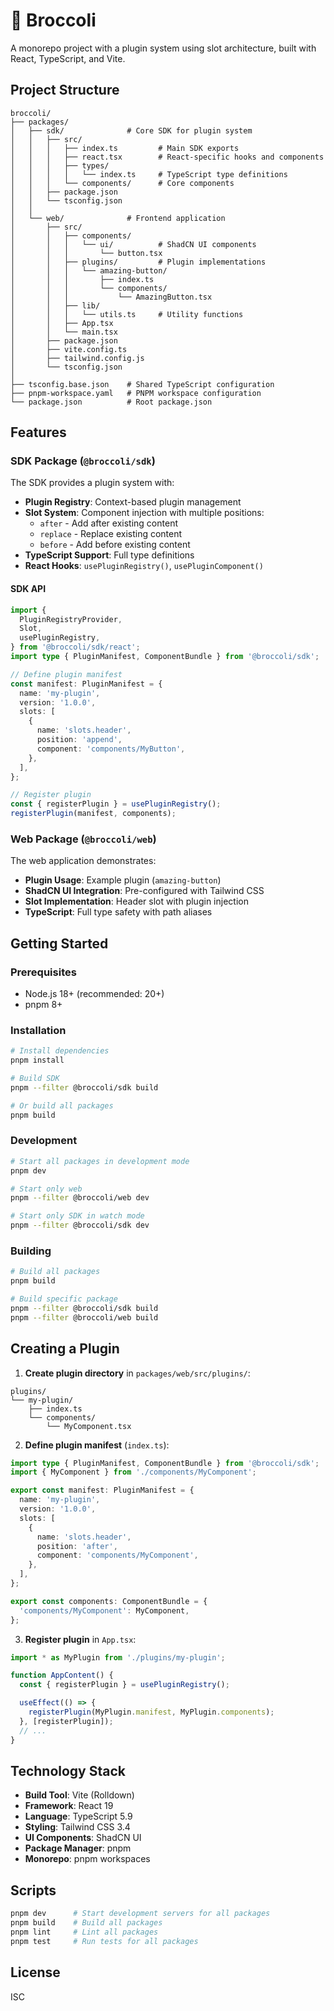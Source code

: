 # 🥦 Broccoli

A monorepo project with a plugin system using slot architecture, built with
React, TypeScript, and Vite.

## Project Structure

```
broccoli/
├── packages/
│   ├── sdk/              # Core SDK for plugin system
│   │   ├── src/
│   │   │   ├── index.ts         # Main SDK exports
│   │   │   ├── react.tsx        # React-specific hooks and components
│   │   │   ├── types/
│   │   │   │   └── index.ts     # TypeScript type definitions
│   │   │   └── components/      # Core components
│   │   ├── package.json
│   │   └── tsconfig.json
│   │
│   └── web/              # Frontend application
│       ├── src/
│       │   ├── components/
│       │   │   └── ui/          # ShadCN UI components
│       │   │       └── button.tsx
│       │   ├── plugins/         # Plugin implementations
│       │   │   └── amazing-button/
│       │   │       ├── index.ts
│       │   │       └── components/
│       │   │           └── AmazingButton.tsx
│       │   ├── lib/
│       │   │   └── utils.ts     # Utility functions
│       │   ├── App.tsx
│       │   └── main.tsx
│       ├── package.json
│       ├── vite.config.ts
│       ├── tailwind.config.js
│       └── tsconfig.json
│
├── tsconfig.base.json    # Shared TypeScript configuration
├── pnpm-workspace.yaml   # PNPM workspace configuration
└── package.json          # Root package.json
```

## Features

### SDK Package (`@broccoli/sdk`)

The SDK provides a plugin system with:

- **Plugin Registry**: Context-based plugin management
- **Slot System**: Component injection with multiple positions:
  - `after` - Add after existing content
  - `replace` - Replace existing content
  - `before` - Add before existing content
- **TypeScript Support**: Full type definitions
- **React Hooks**: `usePluginRegistry()`, `usePluginComponent()`

#### SDK API

```typescript
import {
  PluginRegistryProvider,
  Slot,
  usePluginRegistry,
} from '@broccoli/sdk/react';
import type { PluginManifest, ComponentBundle } from '@broccoli/sdk';

// Define plugin manifest
const manifest: PluginManifest = {
  name: 'my-plugin',
  version: '1.0.0',
  slots: [
    {
      name: 'slots.header',
      position: 'append',
      component: 'components/MyButton',
    },
  ],
};

// Register plugin
const { registerPlugin } = usePluginRegistry();
registerPlugin(manifest, components);
```

### Web Package (`@broccoli/web`)

The web application demonstrates:

- **Plugin Usage**: Example plugin (`amazing-button`)
- **ShadCN UI Integration**: Pre-configured with Tailwind CSS
- **Slot Implementation**: Header slot with plugin injection
- **TypeScript**: Full type safety with path aliases

## Getting Started

### Prerequisites

- Node.js 18+ (recommended: 20+)
- pnpm 8+

### Installation

```bash
# Install dependencies
pnpm install

# Build SDK
pnpm --filter @broccoli/sdk build

# Or build all packages
pnpm build
```

### Development

```bash
# Start all packages in development mode
pnpm dev

# Start only web
pnpm --filter @broccoli/web dev

# Start only SDK in watch mode
pnpm --filter @broccoli/sdk dev
```

### Building

```bash
# Build all packages
pnpm build

# Build specific package
pnpm --filter @broccoli/sdk build
pnpm --filter @broccoli/web build
```

## Creating a Plugin

1. **Create plugin directory** in `packages/web/src/plugins/`:

```
plugins/
└── my-plugin/
    ├── index.ts
    └── components/
        └── MyComponent.tsx
```

2. **Define plugin manifest** (`index.ts`):

```typescript
import type { PluginManifest, ComponentBundle } from '@broccoli/sdk';
import { MyComponent } from './components/MyComponent';

export const manifest: PluginManifest = {
  name: 'my-plugin',
  version: '1.0.0',
  slots: [
    {
      name: 'slots.header',
      position: 'after',
      component: 'components/MyComponent',
    },
  ],
};

export const components: ComponentBundle = {
  'components/MyComponent': MyComponent,
};
```

3. **Register plugin** in `App.tsx`:

```typescript
import * as MyPlugin from './plugins/my-plugin';

function AppContent() {
  const { registerPlugin } = usePluginRegistry();

  useEffect(() => {
    registerPlugin(MyPlugin.manifest, MyPlugin.components);
  }, [registerPlugin]);
  // ...
}
```

## Technology Stack

- **Build Tool**: Vite (Rolldown)
- **Framework**: React 19
- **Language**: TypeScript 5.9
- **Styling**: Tailwind CSS 3.4
- **UI Components**: ShadCN UI
- **Package Manager**: pnpm
- **Monorepo**: pnpm workspaces

## Scripts

```bash
pnpm dev      # Start development servers for all packages
pnpm build    # Build all packages
pnpm lint     # Lint all packages
pnpm test     # Run tests for all packages
```

## License

ISC
